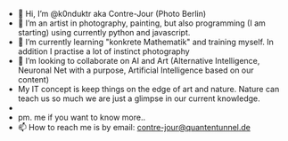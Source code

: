 - 👋 Hi, I’m @k0nduktr aka Contre-Jour (Photo Berlin)
- 👀 I’m an artist in photography, painting, but also programming (I am starting) using currently python and javascript.
- 🌱 I’m currently learning "konkrete Mathematik" and training myself. In addition I practise a lot of instinct photography
- 💞️ I’m looking to collaborate on AI and Art (Alternative Intelligence, Neuronal Net with a purpose, Artificial Intelligence based on our content)
- My IT concept is keep things on the edge of art and nature. Nature can teach us so much we are just a glimpse in our current knowledge.
-
- pm. me if you want to know more.. 
- 📫 How to reach me is by email: contre-jour@quantentunnel.de

<!---
k0nduktr/k0nduktr is a ✨ special ✨ repository because its `README.md` (this file) appears on your GitHub profile.
You can click the Preview link to take a look at your changes.
--->
